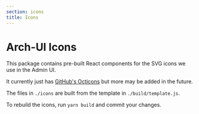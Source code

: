 ```yaml
---
section: icons
title: Icons
---
```


# Arch-UI Icons

This package contains pre-built React components for the SVG icons we use in the Admin UI.

It currently just has [GitHub's Octicons](https://octicons.github.com) but more may be added in the future.

The files in `./icons` are built from the template in `./build/template.js`.

To rebuild the icons, run `yarn build` and commit your changes.
